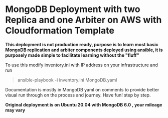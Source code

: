 
# MongoDB Deployment with two Replica and one Arbiter on AWS with Cloudformation Template

**This deployment is not production ready, purpose is to learn most basic MongoDB replication and arbiter components deployed using ansible, it is purposely made simple to facilitate learning without the "fluff"**

To use this modify inventory.ini with IP address on your infrastructure and run

> ansible-playbook -i inventory.ini MongoDB.yaml

Documentation is mostly in MongoDB yaml on comments to provide better visual run through on the process and journey. Have fun! step by step.

**Original deployment is on Ubuntu 20.04 with MongoDB 6.0 , your mileage may vary**